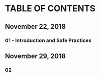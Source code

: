 # TABLE OF CONTENTS 
## November 22, 2018 
### 01 - Introduction and Safe Practices
## November 29, 2018 
### 02
